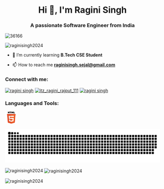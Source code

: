 <h1 align="center">Hi 👋, I'm Ragini Singh</h1>
<h3 align="center">A passionate Software Engineer from India</h3>

 ![36166](https://github.com/user-attachments/assets/8b841c04-a66d-41bf-a242-d4c575e6f3f4)

<p align="left"> <img src="https://komarev.com/ghpvc/?username=raginisingh2024&label=Profile%20views&color=0e75b6&style=flat" alt="raginisingh2024" /> </p>

- 🌱 I’m currently learning **B.Tech CSE Student**

- 📫 How to reach me **raginisingh.sejal@gmail.com**

<h3 align="left">Connect with me:</h3>
<p align="left">
<a href="https://linkedin.com/in/ragini singh" target="blank"><img align="center" src="https://raw.githubusercontent.com/rahuldkjain/github-profile-readme-generator/master/src/images/icons/Social/linked-in-alt.svg" alt="ragini singh" height="30" width="40" /></a>
<a href="https://instagram.com/itz_ragini_rajput_111" target="blank"><img align="center" src="https://raw.githubusercontent.com/rahuldkjain/github-profile-readme-generator/master/src/images/icons/Social/instagram.svg" alt="itz_ragini_rajput_111" height="30" width="40" /></a>
<a href="https://www.youtube.com/c/ragini singh" target="blank"><img align="center" src="https://raw.githubusercontent.com/rahuldkjain/github-profile-readme-generator/master/src/images/icons/Social/youtube.svg" alt="ragini singh" height="30" width="40" /></a>
</p>

<h3 align="left">Languages and Tools:</h3>
<p align="left"> <a href="https://www.w3.org/html/" target="_blank" rel="noreferrer"> <img src="https://raw.githubusercontent.com/devicons/devicon/master/icons/html5/html5-original-wordmark.svg" alt="html5" width="40" height="40"/> </a> </p>

![GitHub Snake](https://raw.githubusercontent.com/RaginiSingh2024/snake1/refs/heads/main/github-user-contribution.svg)


<p><img align="left" src="https://github-readme-stats.vercel.app/api/top-langs?username=raginisingh2024&show_icons=true&locale=en&layout=compact" alt="raginisingh2024" /></p>

<p>&nbsp;<img align="center" src="https://github-readme-stats.vercel.app/api?username=raginisingh2024&show_icons=true&locale=en" alt="raginisingh2024" /></p>

<p><img align="center" src="https://github-readme-streak-stats.herokuapp.com/?user=raginisingh2024&" alt="raginisingh2024" /></p>
